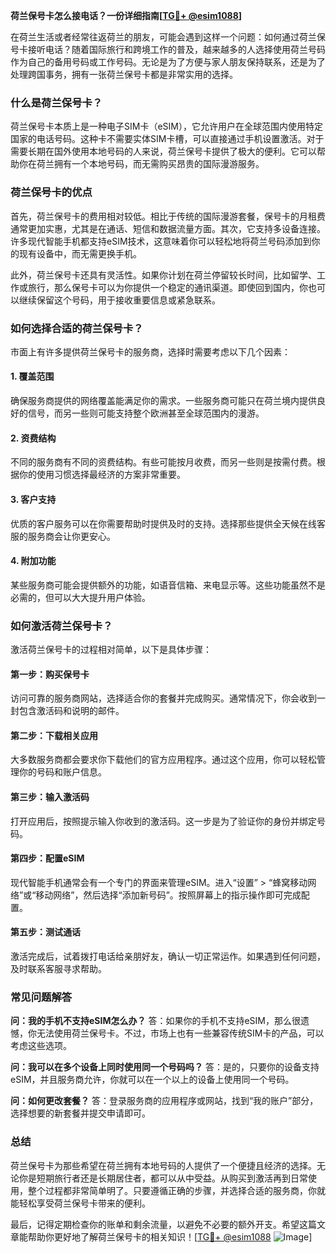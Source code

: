 **荷兰保号卡怎么接电话？一份详细指南[[TG💪+ @esim1088](https://t.me/s/esim1088)]**

在荷兰生活或者经常往返荷兰的朋友，可能会遇到这样一个问题：如何通过荷兰保号卡接听电话？随着国际旅行和跨境工作的普及，越来越多的人选择使用荷兰号码作为自己的备用号码或工作号码。无论是为了方便与家人朋友保持联系，还是为了处理跨国事务，拥有一张荷兰保号卡都是非常实用的选择。

### 什么是荷兰保号卡？

荷兰保号卡本质上是一种电子SIM卡（eSIM），它允许用户在全球范围内使用特定国家的电话号码。这种卡不需要实体SIM卡槽，可以直接通过手机设置激活。对于需要长期在国外使用本地号码的人来说，荷兰保号卡提供了极大的便利。它可以帮助你在荷兰拥有一个本地号码，而无需购买昂贵的国际漫游服务。

### 荷兰保号卡的优点

首先，荷兰保号卡的费用相对较低。相比于传统的国际漫游套餐，保号卡的月租费通常更加实惠，尤其是在通话、短信和数据流量方面。其次，它支持多设备连接。许多现代智能手机都支持eSIM技术，这意味着你可以轻松地将荷兰号码添加到你的现有设备中，而无需更换手机。

此外，荷兰保号卡还具有灵活性。如果你计划在荷兰停留较长时间，比如留学、工作或旅行，那么保号卡可以为你提供一个稳定的通讯渠道。即使回到国内，你也可以继续保留这个号码，用于接收重要信息或紧急联系。

### 如何选择合适的荷兰保号卡？

市面上有许多提供荷兰保号卡的服务商，选择时需要考虑以下几个因素：

#### 1. **覆盖范围**
确保服务商提供的网络覆盖能满足你的需求。一些服务商可能只在荷兰境内提供良好的信号，而另一些则可能支持整个欧洲甚至全球范围内的漫游。

#### 2. **资费结构**
不同的服务商有不同的资费结构。有些可能按月收费，而另一些则是按需付费。根据你的使用习惯选择最经济的方案非常重要。

#### 3. **客户支持**
优质的客户服务可以在你需要帮助时提供及时的支持。选择那些提供全天候在线客服的服务商会让你更安心。

#### 4. **附加功能**
某些服务商可能会提供额外的功能，如语音信箱、来电显示等。这些功能虽然不是必需的，但可以大大提升用户体验。

### 如何激活荷兰保号卡？

激活荷兰保号卡的过程相对简单，以下是具体步骤：

#### 第一步：购买保号卡
访问可靠的服务商网站，选择适合你的套餐并完成购买。通常情况下，你会收到一封包含激活码和说明的邮件。

#### 第二步：下载相关应用
大多数服务商都会要求你下载他们的官方应用程序。通过这个应用，你可以轻松管理你的号码和账户信息。

#### 第三步：输入激活码
打开应用后，按照提示输入你收到的激活码。这一步是为了验证你的身份并绑定号码。

#### 第四步：配置eSIM
现代智能手机通常会有一个专门的界面来管理eSIM。进入“设置” > “蜂窝移动网络”或“移动网络”，然后选择“添加新号码”。按照屏幕上的指示操作即可完成配置。

#### 第五步：测试通话
激活完成后，试着拨打电话给亲朋好友，确认一切正常运作。如果遇到任何问题，及时联系客服寻求帮助。

### 常见问题解答

**问：我的手机不支持eSIM怎么办？**
答：如果你的手机不支持eSIM，那么很遗憾，你无法使用荷兰保号卡。不过，市场上也有一些兼容传统SIM卡的产品，可以考虑这些选项。

**问：我可以在多个设备上同时使用同一个号码吗？**
答：是的，只要你的设备支持eSIM，并且服务商允许，你就可以在一个以上的设备上使用同一个号码。

**问：如何更改套餐？**
答：登录服务商的应用程序或网站，找到“我的账户”部分，选择想要的新套餐并提交申请即可。

### 总结

荷兰保号卡为那些希望在荷兰拥有本地号码的人提供了一个便捷且经济的选择。无论你是短期旅行者还是长期居住者，都可以从中受益。从购买到激活再到日常使用，整个过程都非常简单明了。只要遵循正确的步骤，并选择合适的服务商，你就能轻松享受荷兰保号卡带来的便利。

最后，记得定期检查你的账单和剩余流量，以避免不必要的额外开支。希望这篇文章能帮助你更好地了解荷兰保号卡的相关知识！[[TG💪+ @esim1088](https://t.me/s/esim1088) ![Image](https://i.postimg.cc/4NQfJmqS/Snipaste-2025-05-13-00-14-12.png)]